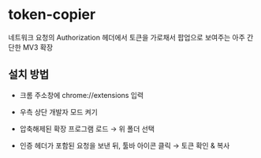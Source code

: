 # token-copier
네트워크 요청의 Authorization 헤더에서 토큰을 가로채서 팝업으로 보여주는 아주 간단한 MV3 확장


## 설치 방법

- 크롬 주소창에 chrome://extensions 입력

- 우측 상단 개발자 모드 켜기

- 압축해제된 확장 프로그램 로드 → 위 폴더 선택

- 인증 헤더가 포함된 요청을 보낸 뒤, 툴바 아이콘 클릭 → 토큰 확인 & 복사